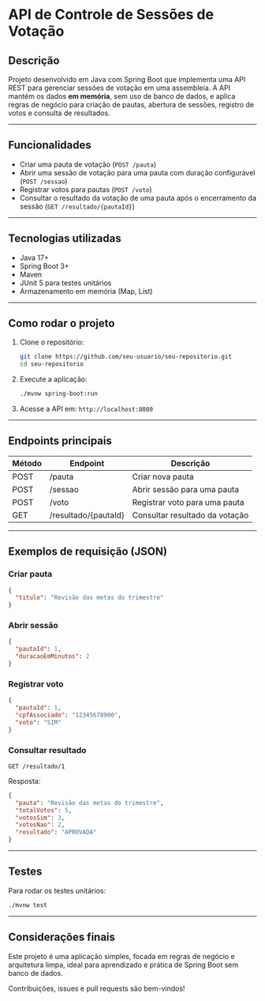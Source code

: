 # API de Controle de Sessões de Votação

## Descrição

Projeto desenvolvido em Java com Spring Boot que implementa uma API REST para gerenciar sessões de votação em uma assembleia. A API mantém os dados **em memória**, sem uso de banco de dados, e aplica regras de negócio para criação de pautas, abertura de sessões, registro de votos e consulta de resultados.

---

## Funcionalidades

* Criar uma pauta de votação (`POST /pauta`)
* Abrir uma sessão de votação para uma pauta com duração configurável (`POST /sessao`)
* Registrar votos para pautas (`POST /voto`)
* Consultar o resultado da votação de uma pauta após o encerramento da sessão (`GET /resultado/{pautaId}`)

---

## Tecnologias utilizadas

* Java 17+
* Spring Boot 3+
* Maven
* JUnit 5 para testes unitários
* Armazenamento em memória (Map, List)

---

## Como rodar o projeto

1. Clone o repositório:

   ```bash
   git clone https://github.com/seu-usuario/seu-repositorio.git
   cd seu-repositorio
   ```

2. Execute a aplicação:

   ```bash
   ./mvnw spring-boot:run
   ```

3. Acesse a API em: `http://localhost:8080`

---

## Endpoints principais

| Método | Endpoint             | Descrição                      |
| ------ | -------------------- | ------------------------------ |
| POST   | /pauta               | Criar nova pauta               |
| POST   | /sessao              | Abrir sessão para uma pauta    |
| POST   | /voto                | Registrar voto para uma pauta  |
| GET    | /resultado/{pautaId} | Consultar resultado da votação |

---

## Exemplos de requisição (JSON)

### Criar pauta

```json
{
  "titulo": "Revisão das metas do trimestre"
}
```

### Abrir sessão

```json
{
  "pautaId": 1,
  "duracaoEmMinutos": 2
}
```

### Registrar voto

```json
{
  "pautaId": 1,
  "cpfAssociado": "12345678900",
  "voto": "SIM"
}
```

### Consultar resultado

`GET /resultado/1`

Resposta:

```json
{
  "pauta": "Revisão das metas do trimestre",
  "totalVotos": 5,
  "votosSim": 3,
  "votosNao": 2,
  "resultado": "APROVADA"
}
```

---

## Testes

Para rodar os testes unitários:

```bash
./mvnw test
```

---

## Considerações finais

Este projeto é uma aplicação simples, focada em regras de negócio e arquitetura limpa, ideal para aprendizado e prática de Spring Boot sem banco de dados.

Contribuições, issues e pull requests são bem-vindos!
